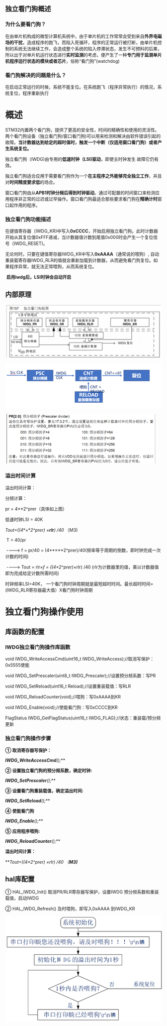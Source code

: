 ## **独立看门狗概述**



### 为什么要看门狗？

​		在由单片机构成的微型计算机系统中，由于单片机的工作常常会受到来自**外界电磁场的干扰**，造成程序的跑飞，而陷入死循环，程序的正常运行被打断，由单片机控制的系统无法继续工作，会造成整个系统的陷入停滞状态，发生不可预料的后果，所以出于对单片机运行状态进行**实时监测**的考虑，便产生了一种**专门用于监测单片机程序运行状态的模块或者芯片**，俗称“看门狗”(watchdog) 

### 看门狗解决的问题是什么？

​		在启动正常运行的时候，系统不能复位。在系统跑飞（程序异常执行）的情况，系统复位，程序重新执行



# 概述

​		STM32内置两个看门狗，提供了更高的安全性，时间的精确性和使用的灵活性。两个看门狗设备（独立看门狗/窗口看门狗)可以用来检测和解决由软件错误引起的故障。**当计数器达到给定的超时值时，触发一个中断（仅适用窗口看门狗）或者产生系统复位。**

​		独立看门狗（IWDG)由专用的**低速时钟（LSI)驱动**，即使主时钟发生 故障它仍有效。

​		独立看门狗适合应用于需要看门狗作为一个**在主程序之外能够完全独立工作**，并且对**时间精度要求低**的场合。

​		窗口看门狗由从**APB1时钟分频后得到时钟驱动**。通过可配置的时间窗口来检测应用程序非正常的过迟或过早操作。窗口看门狗最适合那些要求看门狗在**精确计时**窗口起作用的程序。



### **独立看门狗功能描述**

​		在键值寄存器（IWDG_KR)中写入**0xCCCC**，开始启用独立看门狗。此时计数器开始从其复位值0xFFF递减，当计数器值计数到尾值0x000时会产生一个复位信号（IWDG_RESET)。

​		无论何时，只要在键值寄存器IWDG_KR中写入**0xAAAA**（通常说的喂狗）, 自动重装载寄存器IWDG_RLR的值就会重新加载到计数器，从而避免看门狗复位。如果程序异常，就无法正常喂狗，从而系统复位。

​		**启用iwdg后，LSI时钟会自动开启**

### 

## 内部原理

![image-20241119173857438](.\img\image-20241119173857438.png)

![image-20241119174348972](.\img\image-20241119174348972.png)

![image-20241119174128294](.\img\image-20241119174128294.png)

### 溢出时间计算

溢出时间计算：

分频计算：

pr = 4×*2^prer（具体如上图）

低速时钟LSI = 40K

  *Tout=((4**×**2^prer)* *×**rlr**) /40* （M3)

​		T = 40/pr 

​		---->   f = pr/40 = 	(4**×**2^prer)/40(频率等于周期的倒数，即时钟完成一次计数的时间) 

​		---->  Tout = rlr×*f  = ((4×2^prer)*×rlr) /40	(rlr为计数器里的值，乘以计数器值即为完成给定计数所需时间)

时钟频率LSI=40K， 一个看门狗时钟周期就是最短超时时间。最长超时时间= (IWDG_RLR寄存器最大值）X看门狗时钟周期



# 独立看门狗操作使用

## 库函数的配置

### IWDG独立看门狗操作库函数

void IWDG_WriteAccessCmd(uint16_t IWDG_WriteAccess);//取消写保护：0x5555使能

void IWDG_SetPrescaler(uint8_t IWDG_Prescaler);//设置预分频系数：写PR

void IWDG_SetReload(uint16_t Reload);//设置重装载值：写RLR

void IWDG_ReloadCounter(void);//喂狗：写0xAAAA到KR

void IWDG_Enable(void);//使能看门狗：写0xCCCC到KR

FlagStatus IWDG_GetFlagStatus(uint16_t IWDG_FLAG);//状态：重装载/预分频 更新

### 独立看门狗操作步骤

**① 取消寄存器写保护：**

   ***IWDG_WriteAccessCmd**();***

**② 设置独立看门狗的预分频系数，确定时钟:**

   ***IWDG_SetPrescaler**();***

**③ 设置看门狗重装载值，确定溢出时间:**

  ***IWDG_SetReload**();***

**④ 使能看门狗**

  ***IWDG_Enable**();***

**⑤ 应用程序喂狗:**

  ***IWDG_ReloadCounter**();***



**溢出时间计算：**

  ***Tout=((4×2^prer)* *×rlr) /40* *（**M3)***

## hal库配置

① HAL_IWDG_Init() 取消PR/RLR寄存器写保护，设置IWDG 预分频系数和重装载值，启动IWDG

② HAL_IWDG_Refresh() 及时喂狗，即写入0xAAAA 到IWDG_KR

![image-20241119175302215](.\img\image-20241119175302215.png)